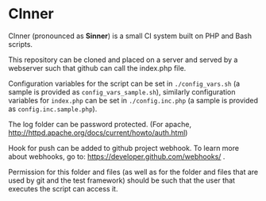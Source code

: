 # CInner

CInner (pronounced as **Sinner**) is a small CI system built on PHP and Bash scripts.

This repository can be cloned and placed on a server and served by a webserver such that github can call the index.php file.

Configuration variables for the script can be set in `./config_vars.sh` (a sample is provided as `config_vars_sample.sh`), similarly configuration variables for `index.php` can be set in `./config.inc.php` (a sample is provided as `config.inc.sample.php`).

The log folder can be password protected. (For apache, http://httpd.apache.org/docs/current/howto/auth.html)

Hook for push can be added to github project webhook. To learn more about webhooks, go to: https://developer.github.com/webhooks/ .

Permission for this folder and files (as well as for the folder and files that are used by git and the test framework) should be such that the user that executes the script can access it.
